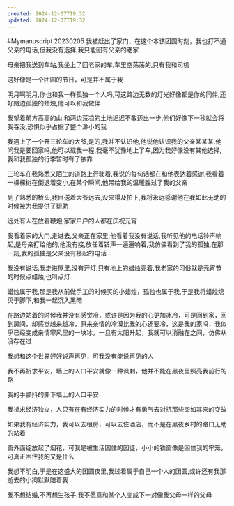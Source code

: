 ```yaml
---
created: 2024-12-07T19:32
updated: 2024-12-07T19:32
---
```

#Mymanuscript
20230205
我被赶出了家门，在这个本该团圆时刻，我也打不通父亲的电话,但我没有选择,我只能回有父亲的老家

母亲把我送到车站,我坐上了回老家的车,车里空荡荡的,只有我和司机

这好像是一个团圆的节日，可是并不属于我

明月啊明月,你也和我一样孤独一个人吗,可这路边无数的灯光好像都是你的同伴,还好路边孤独的蜡烛,他可以和我做伴

我望着前方高高的山,和两边荒凉的土地迟迟不敢迈出一步,他们好像下一秒就会将我吞没,恐惧似乎占据了整个渺小的我

我遇上了一个开三轮车的大爷,是的,我并不认识他,他说他认识我的父亲某某某,他问我是要回家吗,他可以载我一程,我毫不犹豫地上了车,因为我好像没有其他选择,我和我孤独的行李暂时有了依靠

三轮车在我熟悉又陌生的道路上行驶着,我说的每句话都在和他表达着感谢,我看着一棵棵树在倒退着变小,在某个瞬间,他带给我的温暖胜过了我的父亲

到了熟悉的桥头,我目送着大爷远去,没来得及拍下,我将永远感谢他在我如此无助的时候被为我提供了帮助

远处有人在放着鞭炮,家家户户的人都在庆祝元宵

我看着家的大门,走进去,父亲正在家里,他看着我没有说话,我听见他的电话铃声响起,是母亲打给他的,他没有接,放任着铃声一遍遍响着,我仿佛看到了我的孤独,在那一刻,我的孤独是父亲没有接起的电话

我没有说话,我走进屋里,没有开灯,只有地上的蜡烛亮着,我老家的习俗就是元宵节的时候点蜡烛,也叫点灯

蜡烛属于我,那是我从前做手工的时候买的小蜡烛，孤独也属于我,于是我将蜡烛熄灭于脚下,和我一起沉入黑暗

在路边站着的时候我并没有感觉冷，或许是因为我的心更加冰冷，可是回到家，回到房间，却感觉越来越冷，原来亲情的冷漠比我的心还要冷，这是我的家吗，我似乎已经变成亲情寒风里的一块冰，一旦有太阳升起，我就可以消融在之间，仿佛从没存在过

我想和这个世界好好说声再见，可我没有能说再见的人



我不再祈求平安，墙上的人口平安就像一种讽刺，他并不能在黑夜里照亮我前行的路

我的手颤抖的撕下墙上的人口平安

我祈求经济独立，人只有在有经济实力的时候才有勇气去对抗那些突如其来的变故

如果我有经济实力，我可以去租房，可以去住酒店，而不是在黑夜乡村的路口无助的站着

窗外面绽放起了烟花，可我是被生活困住的囚徒，小小的铁窗像是困住我的牢笼，可真正困住我的又是什么

我想不明白,于是在这盛大的团圆夜里,我过着属于自己一个人的团圆,或许还有我那逝去的小狗默默陪着我







我不想结婚,不再想生孩子,我不愿意和某个人变成下一对像我父母一样的父母

